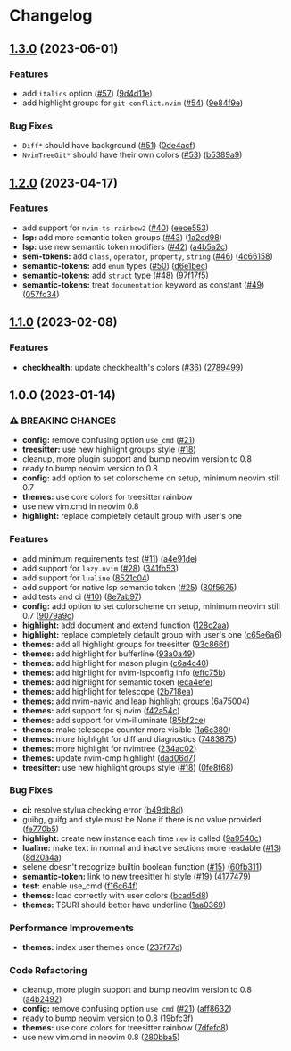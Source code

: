 # Changelog

## [1.3.0](https://github.com/cpea2506/one_monokai.nvim/compare/v1.2.0...v1.3.0) (2023-06-01)


### Features

* add `italics` option ([#57](https://github.com/cpea2506/one_monokai.nvim/issues/57)) ([9d4d11e](https://github.com/cpea2506/one_monokai.nvim/commit/9d4d11ed833df56f2661f896c88e2c89b98dfac3))
* add highlight groups for `git-conflict.nvim` ([#54](https://github.com/cpea2506/one_monokai.nvim/issues/54)) ([9e84f9e](https://github.com/cpea2506/one_monokai.nvim/commit/9e84f9ed7d1fae2c1e81cd9227d74d250f9b04da))


### Bug Fixes

* `Diff*` should have background ([#51](https://github.com/cpea2506/one_monokai.nvim/issues/51)) ([0de4acf](https://github.com/cpea2506/one_monokai.nvim/commit/0de4acf888d63824a25aa1e9af3fec67b49f47d7))
* `NvimTreeGit*` should have their own colors ([#53](https://github.com/cpea2506/one_monokai.nvim/issues/53)) ([b5389a9](https://github.com/cpea2506/one_monokai.nvim/commit/b5389a9d03b4fdd77fdbe63f1b2f63f28a46b2fa))

## [1.2.0](https://github.com/cpea2506/one_monokai.nvim/compare/v1.1.0...v1.2.0) (2023-04-17)


### Features

* add support for `nvim-ts-rainbow2` ([#40](https://github.com/cpea2506/one_monokai.nvim/issues/40)) ([eece553](https://github.com/cpea2506/one_monokai.nvim/commit/eece55368da1fb35d85e26ed091aa42432d4273d))
* **lsp:** add more semantic token groups ([#43](https://github.com/cpea2506/one_monokai.nvim/issues/43)) ([1a2cd98](https://github.com/cpea2506/one_monokai.nvim/commit/1a2cd98c9766def65105444a4a9db08c8cce44b9))
* **lsp:** use new semantic token modifiers ([#42](https://github.com/cpea2506/one_monokai.nvim/issues/42)) ([a4b5a2c](https://github.com/cpea2506/one_monokai.nvim/commit/a4b5a2c31969b3f093dae6100ebbd0db047565f2))
* **sem-tokens:** add `class`, `operator`, `property`, `string` ([#46](https://github.com/cpea2506/one_monokai.nvim/issues/46)) ([4c66158](https://github.com/cpea2506/one_monokai.nvim/commit/4c66158b687c14d5eb500eebe3e55605471b1f00))
* **semantic-tokens:** add `enum` types ([#50](https://github.com/cpea2506/one_monokai.nvim/issues/50)) ([d6e1bec](https://github.com/cpea2506/one_monokai.nvim/commit/d6e1beca6de5dbcd07bae850734b819cef019930))
* **semantic-tokens:** add `struct` type ([#48](https://github.com/cpea2506/one_monokai.nvim/issues/48)) ([97f17f5](https://github.com/cpea2506/one_monokai.nvim/commit/97f17f5beff1734f13d043fe442d9192a5d64a36))
* **semantic-tokens:** treat `documentation` keyword as constant ([#49](https://github.com/cpea2506/one_monokai.nvim/issues/49)) ([057fc34](https://github.com/cpea2506/one_monokai.nvim/commit/057fc3488a3be1a978315c746ee2ed94592fef84))

## [1.1.0](https://github.com/cpea2506/one_monokai.nvim/compare/v1.0.0...v1.1.0) (2023-02-08)


### Features

* **checkhealth:** update checkhealth's colors ([#36](https://github.com/cpea2506/one_monokai.nvim/issues/36)) ([2789499](https://github.com/cpea2506/one_monokai.nvim/commit/27894999b25423ab341a6de5b5c445bce7e6d949))

## 1.0.0 (2023-01-14)


### ⚠ BREAKING CHANGES

* **config:** remove confusing option `use_cmd` ([#21](https://github.com/cpea2506/one_monokai.nvim/issues/21))
* **treesitter:** use new highlight groups style ([#18](https://github.com/cpea2506/one_monokai.nvim/issues/18))
* cleanup, more plugin support and bump neovim version to 0.8
* ready to bump neovim version to 0.8
* **config:** add option to set colorscheme on setup, minimum neovim still 0.7
* **themes:** use core colors for treesitter rainbow
* use new vim.cmd in neovim 0.8
* **highlight:** replace completely default group with user's one

### Features

* add minimum requirements test ([#11](https://github.com/cpea2506/one_monokai.nvim/issues/11)) ([a4e91de](https://github.com/cpea2506/one_monokai.nvim/commit/a4e91def9297ba726500d076f0aae14e75d205e0))
* add support for `lazy.nvim` ([#28](https://github.com/cpea2506/one_monokai.nvim/issues/28)) ([341fb53](https://github.com/cpea2506/one_monokai.nvim/commit/341fb53a81af61889a1417d3ebe6769764510e12))
* add support for `lualine` ([8521c04](https://github.com/cpea2506/one_monokai.nvim/commit/8521c04bb5ace89ce655320d88fa452240f1a6c9))
* add support for native lsp semantic token ([#25](https://github.com/cpea2506/one_monokai.nvim/issues/25)) ([80f5675](https://github.com/cpea2506/one_monokai.nvim/commit/80f5675b518befff0ecca4bc2be2087155e78314))
* add tests and ci ([#10](https://github.com/cpea2506/one_monokai.nvim/issues/10)) ([8e7ab97](https://github.com/cpea2506/one_monokai.nvim/commit/8e7ab97afa4169bf6146bf345938dd980618a970))
* **config:** add option to set colorscheme on setup, minimum neovim still 0.7 ([9079a9c](https://github.com/cpea2506/one_monokai.nvim/commit/9079a9c4eaf6229a2c93f1cf882bb725546ffc24))
* **highlight:** add document and extend function ([128c2aa](https://github.com/cpea2506/one_monokai.nvim/commit/128c2aa06804c2ec2a7bae377aa0002d6f681aa8))
* **highlight:** replace completely default group with user's one ([c65e6a6](https://github.com/cpea2506/one_monokai.nvim/commit/c65e6a6faf47f8d743f601a02e237d8f431f5998))
* **themes:** add all highlight groups for treesitter ([93c866f](https://github.com/cpea2506/one_monokai.nvim/commit/93c866fc21e20082e3bf9c9752189e7a55736450))
* **themes:** add highlight for bufferline ([93a0a49](https://github.com/cpea2506/one_monokai.nvim/commit/93a0a491e8ef6270d26260f842f742566b91c0f6))
* **themes:** add highlight for mason plugin ([c6a4c40](https://github.com/cpea2506/one_monokai.nvim/commit/c6a4c409b6154a9b5c0c9888c81d0daab3f0a7ad))
* **themes:** add highlight for nvim-lspconfig info ([effc75b](https://github.com/cpea2506/one_monokai.nvim/commit/effc75b63b415b8ca5bc328aba33eae279bb12f3))
* **themes:** add highlight for semantic token ([eca4efe](https://github.com/cpea2506/one_monokai.nvim/commit/eca4efef8af39472e1d3735b397ed1dee2c63b6e))
* **themes:** add highlight for telescope ([2b718ea](https://github.com/cpea2506/one_monokai.nvim/commit/2b718ea4014f57de2f7bd89eea7795c175accb32))
* **themes:** add nvim-navic and leap highlight groups ([6a75004](https://github.com/cpea2506/one_monokai.nvim/commit/6a7500458649eaaee372d532fe52179556db8723))
* **themes:** add support for sj.nvim ([f42a54c](https://github.com/cpea2506/one_monokai.nvim/commit/f42a54c74ed86c6967c968f5fff644de3a04cf83))
* **themes:** add support for vim-illuminate ([85bf2ce](https://github.com/cpea2506/one_monokai.nvim/commit/85bf2ce9bbfba9ed756b2c0ffa69462d0c0fc238))
* **themes:** make telescope counter more visible ([1a6c380](https://github.com/cpea2506/one_monokai.nvim/commit/1a6c38059e28e892198616e348c4391893303de4))
* **themes:** more highlight for diff and diagnostics ([7483875](https://github.com/cpea2506/one_monokai.nvim/commit/74838755bef0e4996e464db0ec088a1a99297021))
* **themes:** more highlight for nvimtree ([234ac02](https://github.com/cpea2506/one_monokai.nvim/commit/234ac02077cf08834eb0c505981cb1bdb7a2f933))
* **themes:** update nvim-cmp highlight ([dad06d7](https://github.com/cpea2506/one_monokai.nvim/commit/dad06d7fdbf2037bee703622e0fce734e7b74ee7))
* **treesitter:** use new highlight groups style ([#18](https://github.com/cpea2506/one_monokai.nvim/issues/18)) ([0fe8f68](https://github.com/cpea2506/one_monokai.nvim/commit/0fe8f68a757d24bbb54eb7a980af9e9c00c40ffd))


### Bug Fixes

* **ci:** resolve stylua checking error ([b49db8d](https://github.com/cpea2506/one_monokai.nvim/commit/b49db8d5b783f1dd2386ce0b1689be09152b750f))
* guibg, guifg and style must be None if there is no value provided ([fe770b5](https://github.com/cpea2506/one_monokai.nvim/commit/fe770b509fc8879021b0ff16a667bbb60a81b99a))
* **highlight:** create new instance each time `new` is called ([9a9540c](https://github.com/cpea2506/one_monokai.nvim/commit/9a9540c8047b60dc2e6440d367a9c468f5e84dcd))
* **lualine:** make text in normal and inactive sections more readable ([#13](https://github.com/cpea2506/one_monokai.nvim/issues/13)) ([8d20a4a](https://github.com/cpea2506/one_monokai.nvim/commit/8d20a4a617febed5f67fa155523c8ebb894f2cd4))
* selene doesn't recognize builtin boolean function ([#15](https://github.com/cpea2506/one_monokai.nvim/issues/15)) ([60fb311](https://github.com/cpea2506/one_monokai.nvim/commit/60fb3111595e64ebaea67c81d262f7386d4a6679))
* **semantic-token:** link to new treesitter hl style ([#19](https://github.com/cpea2506/one_monokai.nvim/issues/19)) ([4177479](https://github.com/cpea2506/one_monokai.nvim/commit/4177479dcac335c13c198e607c9ec0886bd61305))
* **test:** enable use_cmd ([f16c64f](https://github.com/cpea2506/one_monokai.nvim/commit/f16c64ffaa8bd9b498ec2645eb61474dbcafc357))
* **themes:** load correctly with user colors ([bcad5d8](https://github.com/cpea2506/one_monokai.nvim/commit/bcad5d814dfd9076c3b78da8ca1caf9bcafdae36))
* **themes:** TSURI should better have underline ([1aa0369](https://github.com/cpea2506/one_monokai.nvim/commit/1aa03691edfeea54f3a2b36a18dfd8db4008effe))


### Performance Improvements

* **themes:** index user themes once ([237f77d](https://github.com/cpea2506/one_monokai.nvim/commit/237f77de5ad1fc23ccd06a6a5e649329ef27872f))


### Code Refactoring

* cleanup, more plugin support and bump neovim version to 0.8 ([a4b2492](https://github.com/cpea2506/one_monokai.nvim/commit/a4b24921d35b50da769020598a0238bb199d891a))
* **config:** remove confusing option `use_cmd` ([#21](https://github.com/cpea2506/one_monokai.nvim/issues/21)) ([aff8632](https://github.com/cpea2506/one_monokai.nvim/commit/aff86323a923b3b80f1045a6f2c38b6ef0005c03))
* ready to bump neovim version to 0.8 ([19bfc3f](https://github.com/cpea2506/one_monokai.nvim/commit/19bfc3f7c109ae44f7ad24f7943c790bc4e8730e))
* **themes:** use core colors for treesitter rainbow ([7dfefc8](https://github.com/cpea2506/one_monokai.nvim/commit/7dfefc8f2ffa9512532d51dd31683f8e13c4af34))
* use new vim.cmd in neovim 0.8 ([280bba5](https://github.com/cpea2506/one_monokai.nvim/commit/280bba5984d23602aea0f4c2acd68fb62af26416))
